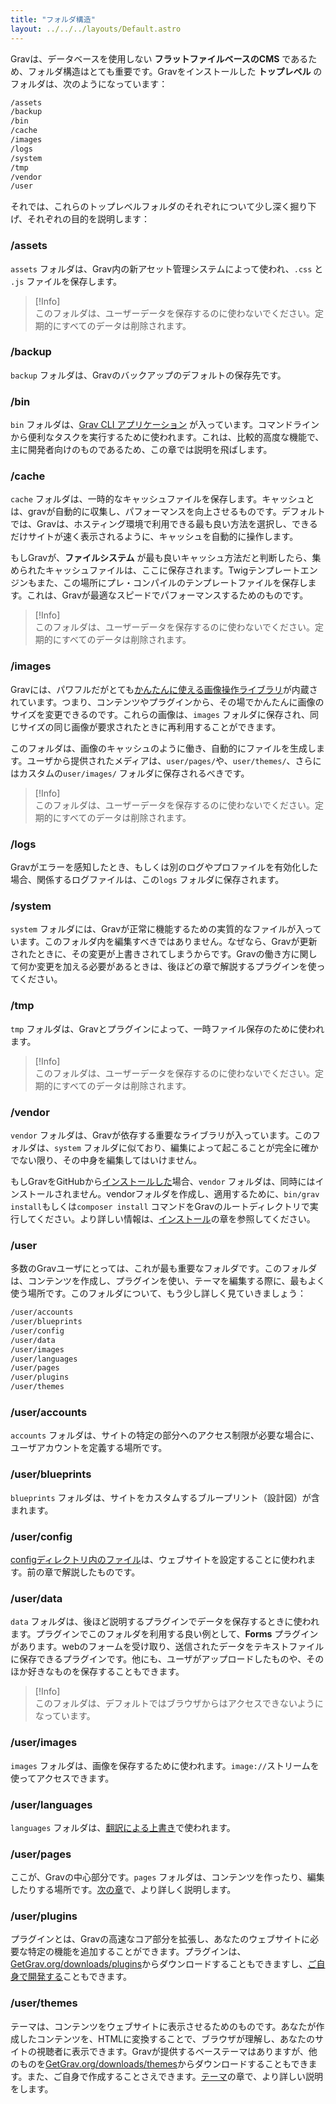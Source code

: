 ```yaml
---
title: "フォルダ構造"
layout: ../../../layouts/Default.astro
---
```


Gravは、データベースを使用しない **フラットファイルベースのCMS** であるため、フォルダ構造はとても重要です。Gravをインストールした **トップレベル** のフォルダは、次のようになっています：

```bash
/assets
/backup
/bin
/cache
/images
/logs
/system
/tmp
/vendor
/user
```

それでは、これらのトップレベルフォルダのそれぞれについて少し深く掘り下げ、それぞれの目的を説明します：

### /assets

`assets` フォルダは、Grav内の新アセット管理システムによって使われ、`.css` と `.js` ファイルを保存します。

> [!Info]  
> このフォルダは、ユーザーデータを保存するのに使わないでください。定期的にすべてのデータは削除されます。

### /backup

`backup` フォルダは、Gravのバックアップのデフォルトの保存先です。

### /bin

`bin` フォルダは、[Grav CLI アプリケーション](../../07.cli-console/02.grav-cli/) が入っています。コマンドラインから便利なタスクを実行するために使われます。これは、比較的高度な機能で、主に開発者向けのものであるため、この章では説明を飛ばします。

### /cache

`cache` フォルダは、一時的なキャッシュファイルを保存します。キャッシュとは、gravが自動的に収集し、パフォーマンスを向上させるものです。デフォルトでは、Gravは、ホスティング環境で利用できる最も良い方法を選択し、できるだけサイトが速く表示されるように、キャッシュを自動的に操作します。

もしGravが、**ファイルシステム** が最も良いキャッシュ方法だと判断したら、集められたキャッシュファイルは、ここに保存されます。Twigテンプレートエンジンもまた、この場所にプレ・コンパイルのテンプレートファイルを保存します。これは、Gravが最適なスピードでパフォーマンスするためのものです。

> [!Info]  
> このフォルダは、ユーザーデータを保存するのに使わないでください。定期的にすべてのデータは削除されます。

### /images

Gravには、パワフルだがとても[かんたんに使える画像操作ライブラリ](../../02.content/07.media)が内蔵されています。つまり、コンテンツやプラグインから、その場でかんたんに画像のサイズを変更できるのです。これらの画像は、`images` フォルダに保存され、同じサイズの同じ画像が要求されたときに再利用することができます。

このフォルダは、画像のキャッシュのように働き、自動的にファイルを生成します。ユーザから提供されたメディアは、`user/pages/`や、`user/themes/`、さらにはカスタムの`user/images/` フォルダに保存されるべきです。

> [!Info]  
> このフォルダは、ユーザーデータを保存するのに使わないでください。定期的にすべてのデータは削除されます。

### /logs

Gravがエラーを感知したとき、もしくは別のログやプロファイルを有効化した場合、関係するログファイルは、この`logs` フォルダに保存されます。

### /system

`system` フォルダには、Gravが正常に機能するための実質的なファイルが入っています。このフォルダ内を編集すべきではありません。なぜなら、Gravが更新されたときに、その変更が上書きされてしまうからです。Gravの働き方に関して何か変更を加える必要があるときは、後ほどの章で解説するプラグインを使ってください。

### /tmp

`tmp` フォルダは、Gravとプラグインによって、一時ファイル保存のために使われます。

> [!Info]  
> このフォルダは、ユーザーデータを保存するのに使わないでください。定期的にすべてのデータは削除されます。

### /vendor

`vendor` フォルダは、Gravが依存する重要なライブラリが入っています。このフォルダは、`system` フォルダに似ており、編集によって起こることが完全に確かでない限り、その中身を編集してはいけません。

もしGravをGitHubから[インストールした](../03.installation/)場合、`vendor` フォルダは、同時にはインストールされません。vendorフォルダを作成し、適用するために、`bin/grav install`もしくは`composer install` コマンドをGravのルートディレクトリで実行してください。より詳しい情報は、[インストール](../03.installation/)の章を参照してください。

### /user

多数のGravユーザにとっては、これが最も重要なフォルダです。このフォルダは、コンテンツを作成し、プラグインを使い、テーマを編集する際に、最もよく使う場所です。このフォルダについて、もう少し詳しく見ていきましょう：

```bash
/user/accounts
/user/blueprints
/user/config
/user/data
/user/images
/user/languages
/user/pages
/user/plugins
/user/themes
```

### /user/accounts

`accounts` フォルダは、サイトの特定の部分へのアクセス制限が必要な場合に、ユーザアカウントを定義する場所です。

### /user/blueprints

`blueprints` フォルダは、サイトをカスタムするブループリント（設計図）が含まれます。

### /user/config

[configディレクトリ内のファイル](../05.grav-configuration)は、ウェブサイトを設定することに使われます。前の章で解説したものです。

### /user/data

`data` フォルダは、後ほど説明するプラグインでデータを保存するときに使われます。プラグインでこのフォルダを利用する良い例として、**Forms** プラグインがあります。webのフォームを受け取り、送信されたデータをテキストファイルに保存できるプラグインです。他にも、ユーザがアップロードしたものや、そのほか好きなものを保存することもできます。

> [!Info]  
> このフォルダは、デフォルトではブラウザからはアクセスできないようになっています。

### /user/images

`images` フォルダは、画像を保存するために使われます。`image://`ストリームを使ってアクセスできます。


### /user/languages

`languages` フォルダは、[翻訳による上書き](../../02.content/11.multi-language#translation-overrides)で使われます。

### /user/pages

ここが、Gravの中心部分です。`pages` フォルダは、コンテンツを作ったり、編集したりする場所です。[次の章](../../02.content/)で、より詳しく説明します。

### /user/plugins

プラグインとは、Gravの高速なコア部分を拡張し、あなたのウェブサイトに必要な特定の機能を追加することができます。プラグインは、[GetGrav.org/downloads/plugins](https://getgrav.org/downloads/plugins)からダウンロードすることもできますし、[ご自身で開発する](../../04.plugins/03.plugin-tutorial)こともできます。

### /user/themes

テーマは、コンテンツをウェブサイトに表示させるためのものです。あなたが作成したコンテンツを、HTMLに変換することで、ブラウザが理解し、あなたのサイトの視聴者に表示できます。Gravが提供するベーステーマはありますが、他のものを[GetGrav.org/downloads/themes](https://getgrav.org/downloads/themes)からダウンロードすることもできます。また、ご自身で作成することさえできます。[テーマ](../../03.themes/)の章で、より詳しい説明をします。

